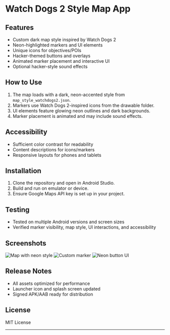# Watch Dogs 2 Style Map App

## Features

- Custom dark map style inspired by Watch Dogs 2
- Neon-highlighted markers and UI elements
- Unique icons for objectives/POIs
- Hacker-themed buttons and overlays
- Animated marker placement and interactive UI
- Optional hacker-style sound effects

## How to Use

1. The map loads with a dark, neon-accented style from `map_style_watchdogs2.json`.
2. Markers use Watch Dogs 2-inspired icons from the drawable folder.
3. UI elements feature glowing neon outlines and dark backgrounds.
4. Marker placement is animated and may include sound effects.

## Accessibility

- Sufficient color contrast for readability
- Content descriptions for icons/markers
- Responsive layouts for phones and tablets

## Installation

1. Clone the repository and open in Android Studio.
2. Build and run on emulator or device.
3. Ensure Google Maps API key is set up in your project.

## Testing

- Tested on multiple Android versions and screen sizes
- Verified marker visibility, map style, UI interactions, and accessibility

## Screenshots

![Map with neon style](screenshots/map_dark_neon.png)
![Custom marker](screenshots/neon_marker.png)
![Neon button UI](screenshots/neon_button.png)

## Release Notes

- All assets optimized for performance
- Launcher icon and splash screen updated
- Signed APK/AAB ready for distribution

## License

MIT License

---